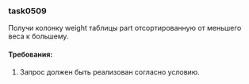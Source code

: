 
### task0509

Получи колонку weight таблицы part отсортированную от меньшего веса к большему.


#### Требования:
1.	Запрос должен быть реализован согласно условию.

